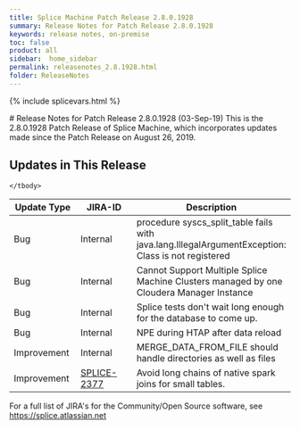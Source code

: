 ```yaml
---
title: Splice Machine Patch Release 2.8.0.1928
summary: Release Notes for Patch Release 2.8.0.1928
keywords: release notes, on-premise
toc: false
product: all
sidebar:  home_sidebar
permalink: releasenotes_2.8.1928.html
folder: ReleaseNotes
---
```

{% include splicevars.html %}
<section>
<div class="TopicContent" data-swiftype-index="true" markdown="1">
# Release Notes for Patch Release 2.8.0.1928 (03-Sep-19)
This is the 2.8.0.1928 Patch Release of Splice Machine, which incorporates updates made since the Patch Release on August 26, 2019.

## Updates in This Release
<table>
    <col width="125px" />
    <col width="125px" />
    <col />
    <thead>
        <tr>
            <th>Update Type</th>
            <th>JIRA-ID</th>
            <th>Description</th>
        </tr>
    </thead>
    <tbody>
        <tr>
            <td>Bug</td>
            <td>Internal</td>
            <td>procedure syscs_split_table fails with java.lang.IllegalArgumentException: Class is not registered</td>
        </tr>
        <tr>
            <td>Bug</td>
            <td>Internal</td>
            <td>Cannot Support Multiple Splice Machine Clusters managed by one Cloudera Manager Instance</td>
        </tr>
        <tr>
            <td>Bug</td>
            <td>Internal</td>
            <td>Splice tests don't wait long enough for the database to come up.</td>
        </tr>
        <tr>
            <td>Bug</td>
            <td>Internal</td>
            <td>NPE during HTAP after data reload</td>
        </tr>
        <tr>
            <td>Improvement</td>
            <td>Internal</td>
            <td>MERGE_DATA_FROM_FILE should handle directories as well as files</td>
        </tr>
        <tr>
            <td>Improvement</td>
            <td><a href="https://splice.atlassian.net/browse/SPLICE-2377" target="_blank">SPLICE-2377</a></td>
            <td>Avoid long chains of native spark joins for small tables.</td>
        </tr>

    </tbody>
</table>

For a full list of JIRA's for the Community/Open Source software, see <https://splice.atlassian.net>

</div>
</section>
